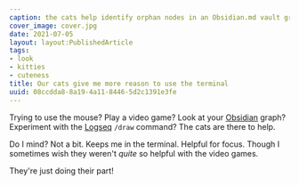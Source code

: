 ```yaml
---
caption: the cats help identify orphan nodes in an Obsidian.md vault graph
cover_image: cover.jpg
date: 2021-07-05
layout: layout:PublishedArticle
tags:
- look
- kitties
- cuteness
title: Our cats give me more reason to use the terminal
uuid: 08ccdda8-8a19-4a11-8446-5d2c1391e3fe
---
```


[Obsidian]: https://obsidian.md/
[Logseq]: https://logseq.com/

Trying to use the mouse? Play a video game? Look at your [Obsidian][] graph?
Experiment with the [Logseq][] `/draw` command? The cats are there to help.

Do I mind? Not a bit. Keeps me in the terminal. Helpful for focus. Though I
sometimes wish they weren't  *quite* so helpful with the video games.

They're just doing their part!